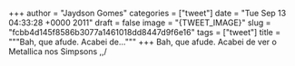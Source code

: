 
+++
author = "Jaydson Gomes"
categories = ["tweet"]
date = "Tue Sep 13 04:33:28 +0000 2011"
draft = false
image = "{TWEET_IMAGE}"
slug = "fcbb4d145f8586b3077a1461018dd8447d9f6e16"
tags = ["tweet"]
title = """Bah, que afude. Acabei de..."""
+++
Bah, que afude. Acabei de ver o Metallica nos Simpsons \,,/
